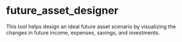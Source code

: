 # future_asset_designer
This tool helps design an ideal future asset scenario by visualizing the changes in future income, expenses, savings, and investments.
